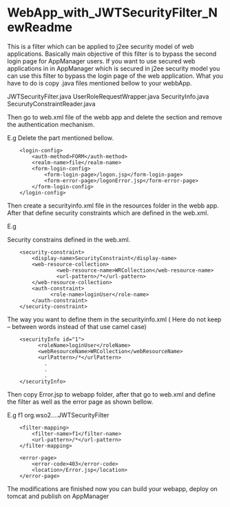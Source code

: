 # WebApp_with_JWTSecurityFilter_NewReadme


This is a filter which can be applied to j2ee security model of web applications. Basically main objective of this filter is to bypass the second login page for AppManager users. If you want to use secured web applications in in AppManager which is secured in j2ee security model you can use this filter to bypass the login page of the web application. What you have to do is copy .java files mentioned bellow to your webbApp.

JWTSecurityFilter.java
UserRoleRequestWrapper.java
SecurityInfo.java
SecurutyConstraintReader.java


Then go to web.xml file of the webb app and delete the <login-config> section and remove the authentication mechanism.

E.g Delete the part mentioned bellow.

  		<login-config>
			<auth-method>FORM</auth-method>
			<realm-name>file</realm-name>
			<form-login-config>
   			 	<form-login-page>/logon.jsp</form-login-page>
   			 	<form-error-page>/logonError.jsp</form-error-page>
			</form-login-config>
		</login-config>
Then create a securityinfo.xml file in the resources folder in the webb app. After that define security constraints which are defined in the web.xml.

E.g

Security constrains defined in the web.xml.

		<security-constraint>
			<display-name>SecurityConstraint</display-name>
			<web-resource-collection>
    				<web-resource-name>WRCollection</web-resource-name>
    				<url-pattern>/*</url-pattern>
			</web-resource-collection>
			<auth-constraint>
			      <role-name>loginUser</role-name>
			</auth-constraint>
		</security-constraint>
The way you want to define them in the securityinfo.xml ( Here do not keep – between words instead of that use camel case)

		<securityInfo id="1">
  			  <roleName>loginUser</roleName>
   			  <webResourceName>WRCollection</webResourceName>
   			  <urlPattern>/*</urlPattern>
				.
				.
				.
		</securityInfo>

Then copy Error.jsp to webapp folder, after that go to web.xml and define the filter as well as the error page as shown bellow.

E.g
		<filter>
 		 	<filter-name>f1</filter-name>
 		 	<filter-class> org.wso2....JWTSecurityFilter</filter-class>
		</filter>

		<filter-mapping>
  			<filter-name>f1</filter-name>
  			<url-pattern>/*</url-pattern>
		</filter-mapping>

		<error-page>
  			<error-code>403</error-code>
  			<location>/Error.jsp</location>
		</error-page>
The modifications are finished now you can build your webapp, deploy on tomcat and publish on AppManager
